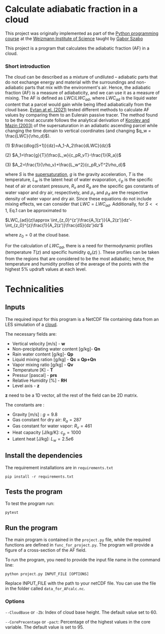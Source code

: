 # Calculate adiabatic fraction in a cloud

This project was originally implemented as part of the [Python programming course](https://github.com/szabgab/wis-python-course-2024-04) at the [Weizmann Institute of Science](https://www.weizmann.ac.il/) taught by [Gabor Szabo](https://szabgab.com/)

This project is a program that calculates the adiabatic fraction (AF) in a cloud.


### Short introduction

The cloud can be described as a mixture of undiluted – adiabatic parts that do not exchange energy and material with the surroundings and non-adiabatic parts that mix with the environment's air. Hence, the adiabatic fraction (AF) is a measure of adiabaticity, and we can use it as a measure of mixing. The AF is defined as $LWC/LWC_{ad}$, where $LWC_{ad}$ is the liquid water content that a parcel would gain while being lifted adiabatically from the cloud base. [Eytan at el. (2021)](https://acp.copernicus.org/articles/21/16203/2021/acp-21-16203-2021.html) tested different methods to calculate AF values by comparing them to an Eulerain passive tracer. The method found to be the most accurate follows the analytical derivation of [Korolev and Mazin (2003)](https://journals.ametsoc.org/view/journals/atsc/60/24/1520-0469_2003_060_2957_sowvic_2.0.co_2.xml?tab_body=abstract-display) of the supersaturation in an adiabatic ascending parcel while changing the time domain to vertical coordinates (and changing $q_w = \frac{LWC}{\rho_d}$).

(1)  $\frac{dlog(S+1)}{dz}=A_1-A_2\frac{dLWC}{dz}$  


(2)  $A_1=\frac{g}{T}(\frac{L_w}{c_pR_vT}-\frac{1}{R_a})$  

(3)  $A_2=\frac{1}{\rho_v}+\frac{L_w^2}{c_pR_vT^2\rho_d}$   

where $S$ is the [supersaturation](https://geo.libretexts.org/Bookshelves/Meteorology_and_Climate_Science/Practical_Meteorology_(Stull)/07%3A_Precipitation_Processes/7.01%3A_Supersaturation_and_Water_Availability), $g$ is the gravity acceleration, $T$ is the temperature, $L_w$ is the latent heat of water evaporation, $c_p$ is the specific heat of air at constant pressure, $R_v$ and $R_a$ are the specific gas constants of water vapor and dry air, respectively, and  $\rho_v$ and $\rho_d$ are the respective density of water vapor and dry air.
Since these equations do not include mixing effects, we can consider that $LWC = LWC_{ad}$. Additionally, for $S<<1$, Eq.1 can be approximated to

$LWC_{ad}(z)\approx \int_{z_0}^{z'}\frac{A_1(z')}{A_2(z')}dz'-\int_{z_0}^{z}\frac{1}{A_2(z')}\frac{dS}{dz'}dz'$

where $z_0 = 0$ at the cloud base.

For the calculation of $LWC_{ad}$, there is a need for thermodynamic profiles (temperature $T(z)$ and specific humidity $q_v(z)$ ).  These profiles can be taken from the regions that are considered to be the most adiabatic; hence, the temperature and humidity profiles of the average of the points with the highest $5$% updraft values at each level.

# Technicalities
## Inputs
The required input for this program is a NetCDF file containing data from an LES simulation of a [cloud](https://journals.ametsoc.org/view/journals/atsc/61/24/jas-3350.1.xml). 

The necessary fields are:

* Vertical velocity [m/s] - **w**
* Non-precipitating water content [g/kg]- **Qn**
* Rain water content [g/kg]- **Qp**
* Liquid mixing ration [g/kg] - **Qc = Qp+Qn**
* Vapor mixing ratio [g/kg] - **Qv**
* Temperature [K] - **T**
* Pressur [pascal] - **prs**
* Relative Humidity [%] - **RH**
* Level axis - **z**

**z** need to be a 1D vector, all the rest of the field can be 2D matrix.


The constants are :

* Gravity [m/s] : $g=9.8$
* Gas constant for dry air: $R_a=287$
* Gas constant for water vapor: $R_{v}=461$ 
* Heat capacity [J/kg/K]: $c_p=1000$
* Latent heat [J/kg]: $L_w= 2.5e6$

## Install the dependencies
The requirement installations are in `requirements.txt`
```
pip install -r requirements.txt
```

## Tests the program
To test the program run:
```
pytest
```

## Run the program
The main program is contained in the `project.py` file, while the required functions are defined in `func_for_project.py`.
The program will provide a figure of a cross-section of the AF field.

To run the program, you need to provide the input file name in the command line:
```
python project.py INPUT_FILE [OPTIONS]
```
Replace INPUT_FILE with the path to your netCDF file. You can use the file in the folder called `data_for_AFcalc.nc`.

### Options
`--CloudBase` or `-Zb`: Index of cloud base height. The default value set to 60.

`--CorePrecentage` or `-pact`: Percentage of the highest values in the core variable. The default value is set to 95.



